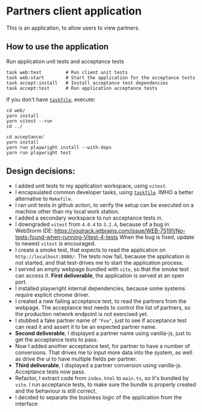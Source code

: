 # Partners client application

This is an application, to allow users to view partners.

## How to use the application

Run application unit tests and acceptance tests

```
task web:test         # Run client unit tests
task web:start        # Start the application for the acceptance tests
task accept:install   # Install acceptance test dependencies
task accept:test      # Run application acceptance tests
```

If you don't have [`taskfile`](https://taskfile.dev/), execute:

```
cd web/
yarn install
yarn vitest --run
cd ../

cd acceptance/
yarn install
yarn run playwright install --with-deps
yarn run playwright test
```

## Design decisions:

- I added unit tests to my application workspace, using `vitest`.
- I encapsulated common developer tasks, using [`taskfile`](https://taskfile.dev/). IMHO a better alternative to
  `Makefile`.
- I ran unit tests in github action, to verify the setup can be executed on a machine
  other than my local work station.
- I added a secondary workspace to run acceptance tests in.
- I downgraded `vitest` from `4.0.4` to `3.2.4`, because of a bug in WebStorm IDE:
  https://youtrack.jetbrains.com/issue/WEB-75191/No-tests-found-when-running-Vitest-4-tests
  When the bug is fixed, update to newest `vitest` is encouraged.
- I create a smoke test, that expects to read the application on `http://localhost:8080/`. The tests
  now fail, because the application is not started, and that test-drives me to start the application process.
- I served an empty webpage bundled with `vite`, so that the smoke test can access it.
  **First deliverable**, the application is served at an open port.
- I installed playwright internal dependencies, because some systems require explicit chrome driver.
- I created a new failing acceptance test, to read the partners from the webpage. The acceptance
  test needs to control the list of partners, so the production network endpoint is not exercised yet.
- I stubbed a fake partner name of `"Foo"`, just to see if acceptance test can read it and assert
  it to be an expected partner name.
- **Second deliverable**, I displayed a partner name using vanilla-js, just to get the acceptance tests to pass.
- Now I added another acceptance test, for partner to have a number of conversions. That
  drives me to input more data into the system, as well as drive the ui to have multiple fields
  per partner.
- **Third deliverable**, I displayed a partner conversion using vanilla-js. Acceptance tests now pass.
- Refactor, I extract code from `index.html` to `main.ts`, so it's bundled by `vite`.
  I run acceptance tests, to make sure the bundle is properly created and the
  behaviour is still correct.
- I decided to separate the business logic of the application from the interface
